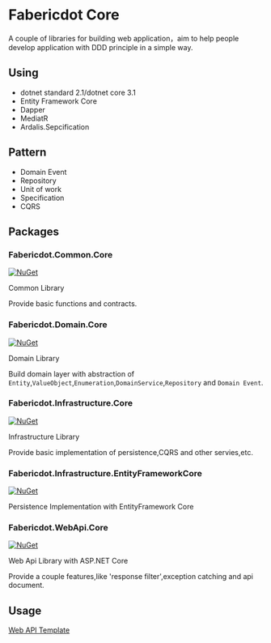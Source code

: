 # Fabericdot Core

 A couple of libraries for building web application，aim to help people develop application with DDD principle in a simple way. 



## Using

- dotnet standard 2.1/dotnet core 3.1
- Entity Framework Core
- Dapper
- MediatR
- Ardalis.Sepcification

## Pattern

- Domain Event
- Repository
- Unit of work
- Specification
- CQRS



## Packages

### Fabericdot.Common.Core

[![NuGet](https://img.shields.io/nuget/v/Fabricdot.Common.Core.svg)](https://www.nuget.org/packages/Fabricdot.Common.Core)

Common Library

Provide basic functions and contracts.

### Fabericdot.Domain.Core

[![NuGet](https://img.shields.io/nuget/v/Fabricdot.Domain.Core.svg)](https://www.nuget.org/packages/Fabricdot.Domain.Core)

Domain Library

Build domain layer with abstraction of  `Entity`,`ValueObject`,`Enumeration`,`DomainService`,`Repository` and `Domain Event`.

### Fabericdot.Infrastructure.Core

[![NuGet](https://img.shields.io/nuget/v/Fabricdot.Infrastructure.Core.svg)](https://www.nuget.org/packages/Fabricdot.Infrastructure.Core)

Infrastructure Library

Provide basic implementation of persistence,CQRS and other  servies,etc.

### Fabericdot.Infrastructure.EntityFrameworkCore

[![NuGet](https://img.shields.io/nuget/v/Fabricdot.Infrastructure.EntityFrameworkCore.svg)](https://www.nuget.org/packages/Fabricdot.Infrastructure.EntityFrameworkCore)

Persistence Implementation with EntityFramework Core

### Fabericdot.WebApi.Core

[![NuGet](https://img.shields.io/nuget/v/Fabricdot.WebApi.Core.svg)](https://www.nuget.org/packages/Fabricdot.WebApi.Core)

Web Api Library with ASP.NET Core

Provide a couple features,like 'response filter',exception catching and api document.

## Usage

[Web API Template](https://github.com/Winches/Fabricdot.Template)